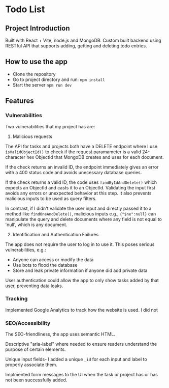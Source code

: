 # Todo List

## Project Introduction

Built with React + Vite, node.js and MongoDB. Custom built backend using RESTful API that supports adding, getting and deleting todo entries.

## How to use the app

- Clone the repository
- Go to project directory and run:
  `npm install`
- Start the server
  `npm run dev`

## Features

### Vulnerabilities

Two vulnerabilities that my project has are:

1. Malicious requests

The API for tasks and projects both have a DELETE endpoint where I use `isValidObjectId()` to check if the request paramameter is a valid 24-character hex ObjectId that MongoDB creates and uses for each document.

If the check returns an invalid ID, the endpoint immediately gives an error with a 400 status code and avoids unecessary database queries.

If the check returns a valid ID, the code uses `findByIdAndDelete()` which expects an ObjectId and casts it to an ObjectId. Validating the input first avoids any errors or unexpected behavior at this step. It also prevents malicious inputs to be used as query filters.

In contrast, if I didn't validate the user input and directly passed it to a method like `findOneAndDelete()`, malicious inputs e.g., `{"$ne":null}` can manipulate the query and delete documents where any field is not equal to 'null', which is any document.

2. Identification and Authentication Failures

The app does not require the user to log in to use it. This poses serious vulnerabilities, e.g.:

- Anyone can access or modify the data
- Use bots to flood the database
- Store and leak private information if anyone did add private data

User authentication could allow the app to only show tasks added by that user, preventing data leaks.

### Tracking
Implemented Google Analytics to track how the website is used. I did not

### SEO/Accessibility

The SEO-friendliness, the app uses semantic HTML.

Descriptive "aria-label" where needed to ensure readers understand the purpose of certain elements.

Unique input fields- I added a unique `_id` for each input and label to properly associate them.

Implmented form messages to the UI when the task or project has or has not been successfully added.
